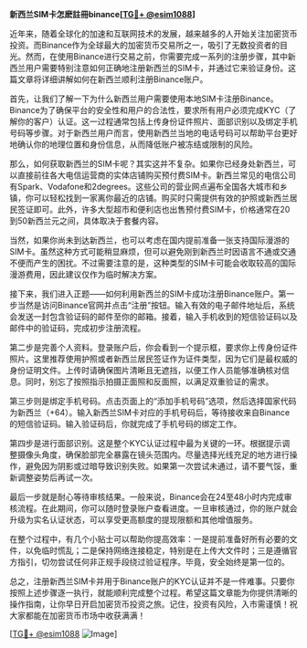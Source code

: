**新西兰SIM卡怎麽註冊binance[[TG💪+ @esim1088](https://t.me/s/esim1088)]**

近年来，随着全球化的加速和互联网技术的发展，越来越多的人开始关注加密货币投资。而Binance作为全球最大的加密货币交易所之一，吸引了无数投资者的目光。然而，在使用Binance进行交易之前，你需要完成一系列的注册步骤，其中新西兰用户需要特别注意如何正确地注册新西兰的SIM卡，并通过它来验证身份。这篇文章将详细讲解如何在新西兰顺利注册Binance账户。

首先，让我们了解一下为什么新西兰用户需要使用本地SIM卡注册Binance。Binance为了确保平台的安全性和用户的合法性，要求所有用户必须完成KYC（了解你的客户）认证。这一过程通常包括上传身份证件照片、面部识别以及绑定手机号码等步骤。对于新西兰用户而言，使用新西兰当地的电话号码可以帮助平台更好地确认你的地理位置和身份信息，从而降低账户被冻结或限制的风险。

那么，如何获取新西兰的SIM卡呢？其实这并不复杂。如果你已经身处新西兰，可以直接前往各大电信运营商的实体店铺购买预付费SIM卡。新西兰常见的电信公司有Spark、Vodafone和2degrees。这些公司的营业网点遍布全国各大城市和乡镇，你可以轻松找到一家离你最近的店铺。购买时只需提供有效的护照或新西兰居民签证即可。此外，许多大型超市和便利店也出售预付费SIM卡，价格通常在20到50新西兰元之间，具体取决于套餐内容。

当然，如果你尚未到达新西兰，也可以考虑在国内提前准备一张支持国际漫游的SIM卡。虽然这种方式可能稍显麻烦，但可以避免刚到新西兰时因语言不通或交通不便而产生的困扰。不过需要注意的是，这种类型的SIM卡可能会收取较高的国际漫游费用，因此建议仅作为临时解决方案。

接下来，我们进入正题——如何利用新西兰的SIM卡成功注册Binance账户。第一步当然是访问Binance官网并点击“注册”按钮。输入有效的电子邮件地址后，系统会发送一封包含验证码的邮件至你的邮箱。接着，输入手机收到的短信验证码以及邮件中的验证码，完成初步注册流程。

第二步是完善个人资料。登录账户后，你会看到一个提示框，要求你上传身份证件照片。这里推荐使用护照或者新西兰居民签证作为证件类型，因为它们是最权威的身份证明文件。上传时请确保图片清晰且无遮挡，以便工作人员能够准确核对信息。同时，别忘了按照指示拍摄正面照和反面照，以满足双重验证的需求。

第三步则是绑定手机号码。点击页面上的“添加手机号码”选项，然后选择国家代码为新西兰（+64）。输入新西兰SIM卡对应的手机号码后，等待接收来自Binance的短信验证码。输入验证码后，你就完成了手机号码的绑定工作。

第四步是进行面部识别。这是整个KYC认证过程中最为关键的一环。根据提示调整摄像头角度，确保脸部完全暴露在镜头范围内。尽量选择光线充足的地方进行操作，避免因为阴影或过暗导致识别失败。如果第一次尝试未通过，请不要气馁，重新调整姿势后再试一次。

最后一步就是耐心等待审核结果。一般来说，Binance会在24至48小时内完成审核流程。在此期间，你可以随时登录账户查看进度。一旦审核通过，你的账户就会升级为实名认证状态，可以享受更高额度的提现限额和其他增值服务。

在整个过程中，有几个小贴士可以帮助你提高效率：一是提前准备好所有必要的文件，以免临时慌乱；二是保持网络连接稳定，特别是在上传大文件时；三是遵循官方指引，切勿尝试任何非正规手段绕过验证程序。毕竟，安全始终是第一位的。

总之，注册新西兰SIM卡并用于Binance账户的KYC认证并不是一件难事。只要你按照上述步骤逐一执行，就能顺利完成整个过程。希望这篇文章能为你提供清晰的操作指南，让你早日开启加密货币投资之旅。记住，投资有风险，入市需谨慎！祝大家都能在加密货币市场中收获满满！

[[TG💪+ @esim1088](https://t.me/s/esim1088) ![Image](https://i.postimg.cc/4NQfJmqS/Snipaste-2025-05-13-00-14-12.png)]